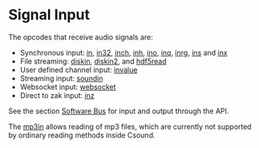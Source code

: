 # **Signal Input**

The opcodes that receive audio signals are:

* Synchronous input: [in](../../opcodes/in), [in32](../../opcodes/in32), [inch](../../opcodes/inch), [inh](../../opcodes/inh), [ino](../../opcodes/ino), [inq](../../opcodes/inq), [inrg](../../opcodes/inrg), [ins](../../opcodes/ins) and [inx](../../opcodes/inx)
* File streaming: [diskin](../../opcodes/diskin), [diskin2](../../opcodes/diskin2), and [hdf5read](../../opcodes/hdf5read) 
* User defined channel input: [invalue](../../opcodes/invalue)
* Streaming input: [soundin](../../opcodes/soundin)
* Websocket input: [websocket](../../opcodes/websocket)
* Direct to zak input: [inz](../../opcodes/inz)

See the section [Software Bus](../softbus) for input and output through the API.

The [mp3in](../../opcodes/mp3in) allows reading of mp3 files, which are currently not supported by ordinary reading methods inside Csound.
